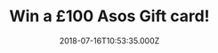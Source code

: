 ---
campaign-uuid: "c-c40bb5d9-3a99-4513-ac6e-3474e8039134"
type: "Preview"
category: "Gifts"
date: "2018-07-16T10:53:35.000Z"
end-date: "2018-08-16T23:59:00.000Z"
disable-form: false
is_promoted: true
has_entry_page: true
title: "Win a £100 Asos Gift card!"
competition-description: "<p>Holidays, dinners, meetings with friends… YES! summer\
  \ is here and we all want to look our best! Get that summer look that you deserve\
  \ now thanks to NME AAA because we're giving away an amazing £100 Asos Gift card\
  \ for you to stand out wherever you go!</p>\r\n<p>Want it? Click below and it could\
  \ be yours!</p>"
hero-header: "Win a £100 Asos Gift card!"
terms-confirmation: "N/A"
banner-img: "https://assets.expresslyapp.com/asset-7c4f116e-06e6-4c93-8cfa-c50cfcff34f1.jpg"
logo-left-href: "http://asos.com"
logo-left-image: "https://assets.expresslyapp.com/541780bf-c388-4728-b49c-e0f5c2dbf9cf-thumb.png"
logo-left-title: "ASOS"
bg-image-hero: "https://assets.expresslyapp.com/asset-2dc20225-13a3-4846-99f4-bebe77e62ab1.jpg"
bg-image-first: "https://assets.expresslyapp.com/asset-599eac1c-6c36-4fd0-a7ae-5f42f9d6a975.jpg"
bg-image-second: "https://assets.expresslyapp.com/asset-f14d60a3-e65e-4d86-a4ff-eb9a67e10352.jpg"
bg-image-third: "https://assets.expresslyapp.com/asset-23f343ba-ff0a-4fa4-b8d7-d396c81da8b4.jpg"
section1-content: "<p>At Asos they believe in a world where you have total freedom\
  \ to be you, without judgement. To experiment. To express yourself. To be brave\
  \ and grab life as the extraordinary adventure it is.</p>\r\n<p>They make sure everyone\
  \ has an equal chance to discover all the amazing things they’re capable of – no\
  \ matter who they are, where they’re from or what looks they like to boss.</p>"
section2-content: "<p>Their audience is wonderfully unique. And they do everything\
  \ they can to help you find your fit, offering their ASOS Brands in more than 30\
  \ sizes and they are committed to providing all sizes at the same price so you can\
  \ be confident they’ve got the perfect thing for you</p>"
section3-content: "<p>They don’t do fashion like anyone else does fashion. Their ASOS\
  \ Brands, created by their London design team, look between the lines to bring you\
  \ the freshest clothing, shoes, accessories and gifts. Guaranteed, you'll always\
  \ get the biggest variety, most covetable exclusives and coolest collabs.</p>\r\n\
  <p>Renewing your wardrobe has never been easier, enter the form below for a chance\
  \ to win a £100 Asos Gift card thanks to NME AAA and get ready to look stunning\
  \ anywhere!</p>"
entry-title: "Win a £100 Asos Gift card!"
entry-content: "Enter the draw to win a £100 Asos Gift card! by completing the form\
  \ below before 23:59 on 16th of August 2018."
has-winner: false
prize-description: "A £100 Asos Gift card!"
special-conditions: "Multiple entries are allowed up to one every day."
---